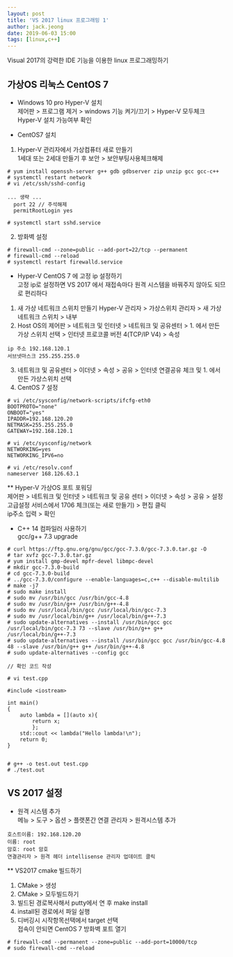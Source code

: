 ```yaml
---
layout: post
title: 'VS 2017 linux 프로그래밍 1'
author: jack.jeong
date: 2019-06-03 15:00
tags: [linux,c++]
---
```


Visual 2017의 강력한 IDE 기능을 이용한 linux 프로그래밍하기

가상OS 리눅스 CentOS 7
-----------

- Windows 10 pro Hyper-V 설치<br>
제어판 > 프로그램 제거 > windows 기능 켜기/끄기 > Hyper-V 모두체크<br>
Hyper-V 설치 가능여부 확인

- CentOS7 설치<br>
1. Hyper-V 관리자에서 가상컴퓨터 새로 만들기<br>
1세대 또는 2세대 만들기 후 보안 > 보안부팅사용체크해제
```
# yum install openssh-server g++ gdb gdbserver zip unzip gcc gcc-c++
# systemctl restart network
# vi /etc/ssh/sshd-config

... 생략 ...
  port 22 // 주석해제
  permitRootLogin yes

# systemctl start sshd.service
``` 

2. 방화벽 설정
```
# firewall-cmd --zone=public --add-port=22/tcp --permanent
# firewall-cmd --reload
# systemctl restart firewalld.service
``` 

- Hyper-V CentOS 7 에 고정 ip 설정하기<br>
고정 ip로 설정하면 VS 2017 에서 재접속마다 원격 시스템을 바꿔주지 않아도 되므로 편리하다
1. 새 가상 네트워크 스위치 만들기
Hyper-V 관리자 > 가상스위치 관리자 > 새 가상 네트워크 스위치 > 내부
2. Host OS의 제어판 > 네트워크 및 인터넷 > 네트워크 및 공유센터 > 1. 에서 만든 가상 스위치 선택 >
인터넷 프로코콜 버전 4(TCP/IP V4) > 속성
```
ip 주소 192.168.120.1
서브넷마스크 255.255.255.0
```
3. 네트워크 및 공유센터 > 이더넷 > 속성 > 공유 > 인터넷 연결공유 체크 및 1. 에서 만든 가상스위치 선택
4. CentOS 7 설정
``` 
# vi /etc/sysconfig/network-scripts/ifcfg-eth0
BOOTPROTO="none"
ONBOOT="yes"
IPADDR=192.168.120.20
NETMASK=255.255.255.0
GATEWAY=192.168.120.1

# vi /etc/sysconfig/network
NETWORKING=yes
NETWORKING_IPV6=no

# vi /etc/resolv.conf
nameserver 168.126.63.1
``` 

** Hyper-V 가상OS 포트 포워딩<br>
제어판 > 네트워크 및 인터넷 > 네트워크 및 공유 센터 > 이더넷 > 속성 > 공유 > 설정<br>
고급설정 서비스에서 1706 체크(또는 새로 만들기) >  편집 클릭 <br>
ip주소 입력 > 확인

- C++ 14 컴파일러 사용하기<br>
gcc/g++ 7.3 upgrade
```
# curl https://ftp.gnu.org/gnu/gcc/gcc-7.3.0/gcc-7.3.0.tar.gz -O
# tar xvfz gcc-7.3.0.tar.gz
# yum install gmp-devel mpfr-devel libmpc-devel
# mkdir gcc-7.3.0-build
# cd gcc-7.3.0-build
# ../gcc-7.3.0/configure --enable-languages=c,c++ --disable-multilib
# make -j7
# sudo make install
# sudo mv /usr/bin/gcc /usr/bin/gcc-4.8
# sudo mv /usr/bin/g++ /usr/bin/g++-4.8
# sudo mv /usr/local/bin/gcc /usr/local/bin/gcc-7.3 
# sudo mv /usr/local/bin/g++ /usr/local/bin/g++-7.3 
# sudo update-alternatives --install /usr/bin/gcc gcc /usr/local/bin/gcc-7.3 73 --slave /usr/bin/g++ g++ /usr/local/bin/g++-7.3 
# sudo update-alternatives --install /usr/bin/gcc gcc /usr/bin/gcc-4.8 48 --slave /usr/bin/g++ g++ /usr/bin/g++-4.8
# sudo update-alternatives --config gcc

// 확인 코드 작성

# vi test.cpp

#include <iostream>

int main()
{
    auto lambda = [](auto x){
        return x;
        };
    std::cout << lambda("Hello lambda!\n");
    return 0;
}


# g++ -o test.out test.cpp
# ./test.out
```

VS 2017 설정
-----------

- 원격 시스템 추가<br>
메뉴 > 도구 > 옵션 > 플랫폰간 연결 관리자 > 원격시스템 추가
```
호스트이름: 192.168.120.20
이름: root
암호: root 암호
연결관리자 > 원격 헤더 intellisense 관리자 업데이트 클릭
```

** VS2017 cmake 빌드하기
1. CMake > 생성
2. CMake > 모두빌드하기
3. 빌드된 경로복사해서 putty에서 연 후 make install
4. install된 경로에서 파일 실행
5. 디버깅시 시작항목선택에서 target 선택<br>
   접속이 안되면 CentOS 7 방화벽 포트 열기
```  
# firewall-cmd --permanent --zone=public --add-port=10000/tcp
# sudo firewall-cmd --reload
```
